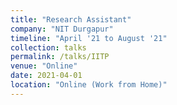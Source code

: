 ```yaml
---
title: "Research Assistant"
company: "NIT Durgapur"
timeline: "April '21 to August '21"
collection: talks
permalink: /talks/IITP
venue: "Online"
date: 2021-04-01
location: "Online (Work from Home)"
---
```

